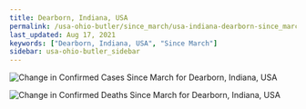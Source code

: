 ```yaml
---
title: Dearborn, Indiana, USA
permalink: /usa-ohio-butler/since_march/usa-indiana-dearborn-since_march.html
last_updated: Aug 17, 2021
keywords: ["Dearborn, Indiana, USA", "Since March"]
sidebar: usa-ohio-butler_sidebar
---
```


![Change in Confirmed Cases Since March for Dearborn, Indiana, USA](/covid_tracker/images/graphs/usa-indiana-dearborn-delta_confirmed-since_march_graph.png)

![Change in Confirmed Deaths Since March for Dearborn, Indiana, USA](/covid_tracker/images/graphs/usa-indiana-dearborn-delta_deaths-since_march_graph.png)
